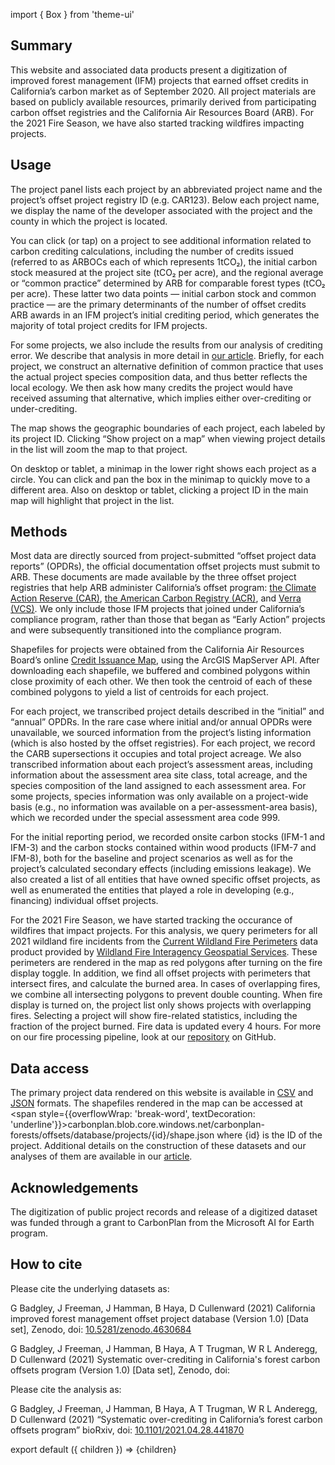 import { Box } from 'theme-ui'

## Summary

This website and associated data products present a digitization of improved forest management (IFM) projects that earned offset credits in California’s carbon market as of September 2020. All project materials are based on publicly available resources, primarily derived from participating carbon offset registries and the California Air Resources Board (ARB). For the 2021 Fire Season, we have also started tracking wildfires impacting projects.

## Usage

The project panel lists each project by an abbreviated project name and the project’s offset project registry ID (e.g. CAR123). Below each project name, we display the name of the developer associated with the project and the county in which the project is located.

You can click (or tap) on a project to see additional information related to carbon crediting calculations, including the number of credits issued (referred to as ARBOCs each of which represents 1tCO₂), the initial carbon stock measured at the project site (tCO₂ per acre), and the regional average or “common practice” determined by ARB for comparable forest types (tCO₂ per acre). These latter two data points — initial carbon stock and common practice — are the primary determinants of the number of offset credits ARB awards in an IFM project’s initial crediting period, which generates the majority of total project credits for IFM projects.

For some projects, we also include the results from our analysis of crediting error. We describe that analysis in more detail in [our article](https://carbonplan.org/research/forest-offsets-explainer). Briefly, for each project, we construct an alternative definition of common practice that uses the actual project species composition data, and thus better reflects the local ecology. We then ask how many credits the project would have received assuming that alternative, which implies either over-crediting or under-crediting.

The map shows the geographic boundaries of each project, each labeled by its project ID. Clicking “Show project on a map” when viewing project details in the list will zoom the map to that project.

On desktop or tablet, a minimap in the lower right shows each project as a circle. You can click and pan the box in the minimap to quickly move to a different area. Also on desktop or tablet, clicking a project ID in the main map will highlight that project in the list.

## Methods

Most data are directly sourced from project-submitted “offset project data reports” (OPDRs), the official documentation offset projects must submit to ARB. These documents are made available by the three offset project registries that help ARB administer California’s offset program: [the Climate Action Reserve (CAR)](https://thereserve2.apx.com/myModule/rpt/myrpt.asp?r=111), [the American Carbon Registry (ACR)](https://acr2.apx.com/myModule/rpt/myrpt.asp?r=111), and [Verra (VCS)](https://registry.verra.org/app/search/CA_OPR). We only include those IFM projects that joined under California’s compliance program, rather than those that began as “Early Action” projects and were subsequently transitioned into the compliance program.

Shapefiles for projects were obtained from the California Air Resources Board’s online [Credit Issuance Map](https://webmaps.arb.ca.gov/ARBOCIssuanceMap/), using the ArcGIS MapServer API. After downloading each shapefile, we buffered and combined polygons within close proximity of each other. We then took the centroid of each of these combined polygons to yield a list of centroids for each project.

For each project, we transcribed project details described in the “initial” and “annual” OPDRs. In the rare case where initial and/or annual OPDRs were unavailable, we sourced information from the project’s listing information (which is also hosted by the offset registries). For each project, we record the CARB supersections it occupies and total project acreage. We also transcribed information about each project’s assessment areas, including information about the assessment area site class, total acreage, and the species composition of the land assigned to each assessment area. For some projects, species information was only available on a project-wide basis (e.g., no information was available on a per-assessment-area basis), which we recorded under the special assessment area code 999.

For the initial reporting period, we recorded onsite carbon stocks (IFM-1 and IFM-3) and the carbon stocks contained within wood products (IFM-7 and IFM-8), both for the baseline and project scenarios as well as for the project’s calculated secondary effects (including emissions leakage). We also created a list of all entities that have owned specific offset projects, as well as enumerated the entities that played a role in developing (e.g., financing) individual offset projects.

For the 2021 Fire Season, we have started tracking the occurance of wildfires that impact projects. For this analysis, we query perimeters for all 2021 wildland fire incidents from the [Current Wildland Fire Perimeters](https://data-nifc.opendata.arcgis.com/datasets/nifc::wfigs-current-wildland-fire-perimeters/about) data product provided by [Wildland Fire Interagency Geospatial Services](https://data-nifc.opendata.arcgis.com/). These perimeters are rendered in the map as red polygons after turning on the fire display toggle. In addition, we find all offset projects with perimeters that intersect fires, and calculate the burned area. In cases of overlapping fires, we combine all intersecting polygons to prevent double counting. When fire display is turned on, the project list only shows projects with overlapping fires. Selecting a project will show fire-related statistics, including the fraction of the project burned. Fire data is updated every 4 hours. For more on our fire processing pipeline, look at our [repository](https://github.com/carbonplan/forest-offsets-web) on GitHub.

## Data access

The primary project data rendered on this website is available in [CSV](https://carbonplan.blob.core.windows.net/carbonplan-forests/offsets/database/forest-offsets-database-v1.0.csv) and [JSON](https://carbonplan.blob.core.windows.net/carbonplan-forests/offsets/database/forest-offsets-database-v1.0.json) formats. The shapefiles rendered in the map can be accessed at <span style={{overflowWrap: 'break-word', textDecoration: 'underline'}}>carbonplan.blob.core.windows.net/carbonplan-forests/offsets/database/projects/{id}/shape.json</span> where {id} is the ID of the project. Additional details on the construction of these datasets and our analyses of them are available in our [article](https://carbonplan.org/research/forest-offsets-explainer).

## Acknowledgements

The digitization of public project records and release of a digitized dataset was funded through a grant to CarbonPlan from the Microsoft AI for Earth program.

## How to cite

Please cite the underlying datasets as:

G Badgley, J Freeman, J Hamman, B Haya, D Cullenward (2021) California improved forest management offset project database (Version 1.0) [Data set], Zenodo, doi: [10.5281/zenodo.4630684](http://doi.org/10.5281/zenodo.4630684)

G Badgley, J Freeman, J Hamman, B Haya, A T Trugman, W R L Anderegg, D Cullenward (2021) Systematic over-crediting in California's forest carbon offsets program (Version 1.0) [Data set], Zenodo, doi: [](https://doi.org/10.5281/zenodo.4630712)

Please cite the analysis as:

G Badgley, J Freeman, J Hamman, B Haya, A T Trugman, W R L Anderegg, D Cullenward (2021) “Systematic over-crediting in California’s forest carbon offsets program” bioRxiv, doi: [10.1101/2021.04.28.441870](https://doi.org/10.1101/2021.04.28.441870)

export default ({ children }) => <Box>{children}</Box>
